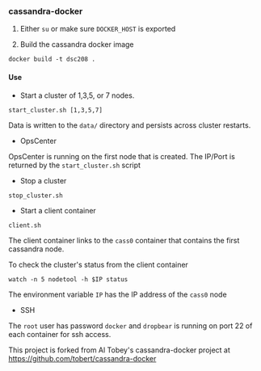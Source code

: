 ### cassandra-docker

1. Either `su` or make sure `DOCKER_HOST` is exported

2. Build the cassandra docker image

```
docker build -t dsc208 .
```

#### Use

- Start a cluster of 1,3,5, or 7 nodes.

```
start_cluster.sh [1,3,5,7]
```

Data is written to the `data/` directory and persists across cluster restarts.

- OpsCenter 

OpsCenter is running on the first node that is created.  The IP/Port is returned by the `start_cluster.sh` script


- Stop a cluster

```
stop_cluster.sh
```

- Start a client container

```
client.sh
```

The client container links to the `cass0` container that contains the first cassandra node.

To check the cluster's status from the client container

```
watch -n 5 nodetool -h $IP status
```

The environment variable `IP` has the IP address of the `cass0` node

- SSH

The `root` user has password `docker` and `dropbear` is running on port 22 of each container for ssh access.



This project is forked from Al Tobey's cassandra-docker project at https://github.com/tobert/cassandra-docker


